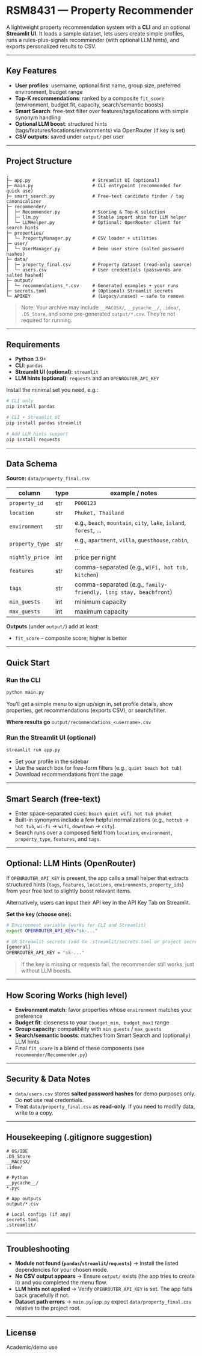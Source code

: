 # RSM8431 — Property Recommender

A lightweight property recommendation system with a **CLI** and an optional **Streamlit UI**. It loads a sample dataset, lets users create simple profiles, runs a rules-plus-signals recommender (with optional LLM hints), and exports personalized results to CSV.

---

## Key Features

* **User profiles**: username, optional first name, group size, preferred environment, budget range
* **Top-K recommendations**: ranked by a composite `fit_score` (environment, budget fit, capacity, search/semantic boosts)
* **Smart Search**: free-text filter over features/tags/locations with simple synonym handling
* **Optional LLM boost**: structured hints (tags/features/locations/environments) via OpenRouter (if key is set)
* **CSV outputs**: saved under `output/` per user

---

## Project Structure

```text
.
├─ app.py                       # Streamlit UI (optional)
├─ main.py                      # CLI entrypoint (recommended for quick use)
├─ smart_search.py              # Free-text candidate finder / tag canonicalizer
├─ recommender/
│  ├─ Recommender.py            # Scoring & Top-K selection
│  ├─ llm.py                    # Stable import shim for LLM helper
│  └─ LLMHelper.py              # Optional: OpenRouter client for search hints
├─ properties/
│  └─ PropertyManager.py        # CSV loader + utilities
├─ user/
│  └─ UserManager.py            # Demo user store (salted password hashes)
├─ data/
│  ├─ property_final.csv        # Property dataset (read-only source)
│  └─ users.csv                 # User credentials (passwords are salted hashed)
├─ output/
│  └─ recommendations_*.csv     # Generated examples + your runs
├─ secrets.toml                 # (Optional) Streamlit secrets
└─ APIKEY                       # (Legacy/unused) — safe to remove
```

> Note: Your archive may include `__MACOSX/`, `__pycache__/`, `.idea/`, `.DS_Store`, and some pre-generated `output/*.csv`. They’re not required for running.

---

## Requirements

* **Python** 3.9+
* **CLI**: `pandas`
* **Streamlit UI (optional)**: `streamlit`
* **LLM hints (optional)**: `requests` and an `OPENROUTER_API_KEY`

Install the minimal set you need, e.g.:

```bash
# CLI only
pip install pandas

# CLI + Streamlit UI
pip install pandas streamlit

# Add LLM hints support
pip install requests
```

---

## Data Schema

**Source:** `data/property_final.csv`

| column          | type | example / notes                                                  |
| --------------- | ---- | ---------------------------------------------------------------- |
| `property_id`   | str  | `P000123`                                                        |
| `location`      | str  | `Phuket, Thailand`                                               |
| `environment`   | str  | e.g., `beach`, `mountain`, `city`, `lake`, `island`, `forest`, … |
| `property_type` | str  | e.g., `apartment`, `villa`, `guesthouse`, `cabin`, …             |
| `nightly_price` | int  | price per night                                                  |
| `features`      | str  | comma-separated (e.g., `WiFi, hot tub, kitchen`)                 |
| `tags`          | str  | comma-separated (e.g., `family-friendly, long stay, beachfront`) |
| `min_guests`    | int  | minimum capacity                                                 |
| `max_guests`    | int  | maximum capacity                                                 |

**Outputs** (under `output/`) add at least:

* `fit_score` – composite score; higher is better

---

## Quick Start

### Run the CLI

```bash
python main.py
```

You’ll get a simple menu to sign up/sign in, set profile details, show properties, get recommendations (exports CSV), or search/filter.

**Where results go**
`output/recommendations_<username>.csv`

### Run the Streamlit UI (optional)

```bash
streamlit run app.py
```

* Set your profile in the sidebar
* Use the search box for free-form filters (e.g., `quiet beach hot tub`)
* Download recommendations from the page

---

## Smart Search (free-text)

* Enter space-separated cues: `beach quiet wifi hot tub phuket`
* Built-in synonyms include a few helpful normalizations (e.g., `hottub` → `hot tub`, `wi-fi` → `wifi`, `downtown` → `city`).
* Search runs over a composed field from `location`, `environment`, `property_type`, `features`, and `tags`.

---

## Optional: LLM Hints (OpenRouter)

If `OPENROUTER_API_KEY` is present, the app calls a small helper that extracts structured hints (`tags`, `features`, `locations`, `environments`, `property_ids`) from your free text to slightly boost relevant items.

Alternatively, users can input their API key in the API Key Tab on Streamlit.

**Set the key (choose one):**

```bash
# Environment variable (works for CLI and Streamlit)
export OPENROUTER_API_KEY="sk-..."

# OR Streamlit secrets (add to .streamlit/secrets.toml or project secrets.toml)
[general]
OPENROUTER_API_KEY = "sk-..."
```

> If the key is missing or requests fail, the recommender still works, just without LLM boosts.

---

## How Scoring Works (high level)

* **Environment match**: favor properties whose `environment` matches your preference
* **Budget fit**: closeness to your `[budget_min, budget_max]` range
* **Group capacity**: compatibility with `min_guests` / `max_guests`
* **Search/semantic boosts**: matches from Smart Search and (optionally) LLM hints
* Final `fit_score` is a blend of these components (see `recommender/Recommender.py`)

---

## Security & Data Notes

* `data/users.csv` stores **salted password hashes** for demo purposes only. Do **not** use real credentials.
* Treat `data/property_final.csv` as **read-only**. If you need to modify data, write to a copy.

---

## Housekeeping (.gitignore suggestion)

```gitignore
# OS/IDE
.DS_Store
__MACOSX/
.idea/

# Python
__pycache__/
*.pyc

# App outputs
output/*.csv

# Local configs (if any)
secrets.toml
.streamlit/
```

---

## Troubleshooting

* **Module not found (`pandas`/`streamlit`/`requests`)**
  → Install the listed dependencies for your chosen mode.
* **No CSV output appears**
  → Ensure `output/` exists (the app tries to create it) and you completed the menu flow.
* **LLM hints not applied**
  → Verify `OPENROUTER_API_KEY` is set. The app falls back gracefully if not.
* **Dataset path errors**
  → `main.py`/`app.py` expect `data/property_final.csv` relative to the project root.

---

## License

Academic/demo use
